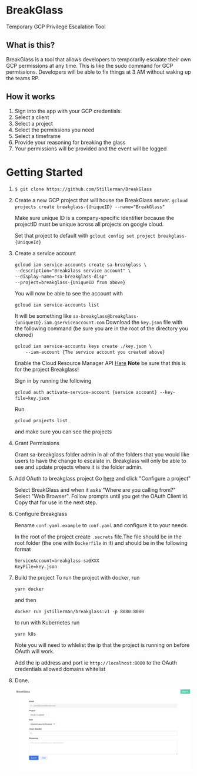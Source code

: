 # BreakGlass

Temporary GCP Privilege Escalation Tool

## What is this?

BreakGlass is a tool that allows developers to temporarily escalate their own GCP permissions at any time. This is like the sudo command for GCP permissions. Developers will be able to fix things at 3 AM without waking up the teams RP.

## How it works

1. Sign into the app with your GCP credentials
2. Select a client
3. Select a project
4. Select the permissions you need
5. Select a timeframe
6. Provide your reasoning for breaking the glass
7. Your permissions will be provided and the event will be logged

# Getting Started

1. `$ git clone https://github.com/Stillerman/BreakGlass`
2. Create a new GCP project that will house the BreakGlass server.
   `gcloud projects create breakglass-{UniqueID} --name="BreakGlass"`

   Make sure unique ID is a company-specific identifier because the projectID must be unique across all projects on google cloud.

   Set that project to default with
   `gcloud config set project breakglass-{UniqueId}`

3. Create a service account

   ```shell
   gcloud iam service-accounts create sa-breakglass \
   --description="BreakGlass service account" \
   --display-name="sa-breakglass-disp"
   --project=breakglass-{UniqueID from above}
   ```

   You will now be able to see the account with

   ```
   gcloud iam service-accounts list
   ```

   It will be something like `sa-breakglass@breakglass-{uniqueID}.iam.gserviceaccount.com`
   Download the `key.json` file with the following command (be sure you are in the root of the directory you cloned)

   ```
   gcloud iam service-accounts keys create ./key.json \
       --iam-account {The service account you created above}
   ```

   Enable the Cloud Resource Manager API [Here](https://console.cloud.google.com/apis/library/cloudresourcemanager.googleapis.com)
   **Note** be sure that this is for the project Breakglass!

   Sign in by running the following

   ```
   gcloud auth activate-service-account {service account} --key-file=key.json
   ```

   Run

   ```
   gcloud projects list
   ```

   and make sure you can see the projects

4. Grant Permissions

   Grant sa-breakglass folder admin in all of the folders that you would like users to have the change to escalate in. Breakglass will only be able to see and update projects where it is the folder admin.

5. Add OAuth to breakglass project
   Go [here](https://developers.google.com/identity/sign-in/web/sign-in#before_you_begin) and click "Configure a project"

   Select BreakGlass and when it asks "Where are you calling from?" Select "Web Browser". Follow prompts until you get the OAuth Client Id. Copy that for use in the next step.

6. Configure Breakglass

   Rename `conf.yaml.example` to `conf.yaml` and configure it to your needs.

   In the root of the project create `.secrets` file.The file should be in the root folder (the one with `Dockerfile` in it) and should be in the following format

   ```
   ServiceAccount=breakglass-sa@XXX
   KeyFile=key.json
   ```

7. Build the project
   To run the project with docker, run

   ```
   yarn docker
   ```

   and then

   ```
   docker run jstillerman/breakglass:v1 -p 8080:8080
   ```

   to run with Kubernetes run

   ```
   yarn k8s
   ```

   Note you will need to whlelist the ip that the project is running on before OAuth will work.

   Add the ip address and port ie `http://localhost:8080` to the OAuth credentials allowed domains whitelist

8. Done.

   ![UI](./assets/UI2.png)
